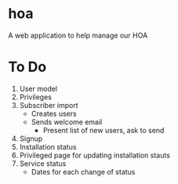 # hoa
A web application to help manage our HOA

# To Do

1. User model
2. Privileges
3. Subscriber import
	- Creates users
	- Sends welcome email
		- Present list of new users, ask to send
4. Signup
5. Installation status
6. Privileged page for updating installation stauts
7. Service status
	- Dates for each change of status

